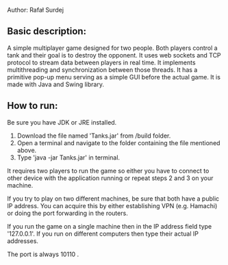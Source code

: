 Author: Rafał Surdej

## Basic description:
A simple multiplayer game designed for two people. Both players control a tank and 
their goal is to destroy the opponent. It uses web sockets and TCP protocol
to stream data between players in real time. It implements multithreading and 
synchronization between those threads. It has a primitive pop-up menu serving as
a simple GUI before the actual game. It is made with Java and Swing library.

## How to run:
Be sure you have JDK or JRE installed.

1. Download the file named 'Tanks.jar' from /build folder.
2. Open a terminal and navigate to the folder containing the file mentioned above.
3. Type 'java -jar Tanks.jar' in terminal.

It requires two players to run the game so either you have to connect to other
device with the application running or repeat steps 2 and 3 on your machine.

If you try to play on two different machines, be sure that both have a public IP address.
You can acquire this by either establishing VPN (e.g. Hamachi) or doing the port forwarding
in the routers.

If you run the game on a single machine then in the IP address field type '127.0.0.1'.
If you run on different computers then type their actual IP addresses.

The port is always 10110 .
   
   
